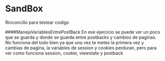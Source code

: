 # SandBox
Rinconcillo para testear codigo

####ManejoVariablesEntrePostBack
En ese ejercicio se puede ver un poco que se guarda y donde se guarda entre postbacks y cambios de paginas.
No funciona del todo bien ya que una vez te metes la primera vez y cambias de pagina, la variables de session y cookies
perduran, pero para ver como funciona session, cookie, viewstate y postback
